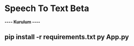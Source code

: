 # Speech To Text Beta


<b> ---- Kurulum ----</b>

pip install -r requirements.txt
py App.py
-------------------------------
